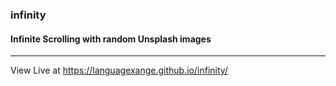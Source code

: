 ### infinity
#### Infinite Scrolling with random Unsplash images

---

View Live at https://languagexange.github.io/infinity/
